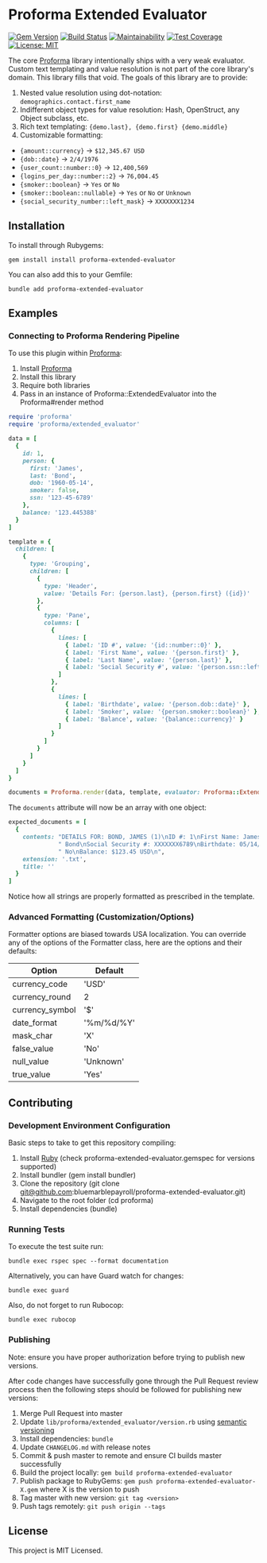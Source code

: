 # Proforma Extended Evaluator

[![Gem Version](https://badge.fury.io/rb/proforma-extended-evaluator.svg)](https://badge.fury.io/rb/proforma-extended-evaluator) [![Build Status](https://travis-ci.org/bluemarblepayroll/proforma-extended-evaluator.svg?branch=master)](https://travis-ci.org/bluemarblepayroll/proforma-extended-evaluator) [![Maintainability](https://api.codeclimate.com/v1/badges/79e66b596906f633bc95/maintainability)](https://codeclimate.com/github/bluemarblepayroll/proforma-extended-evaluator/maintainability) [![Test Coverage](https://api.codeclimate.com/v1/badges/79e66b596906f633bc95/test_coverage)](https://codeclimate.com/github/bluemarblepayroll/proforma-extended-evaluator/test_coverage) [![License: MIT](https://img.shields.io/badge/License-MIT-yellow.svg)](https://opensource.org/licenses/MIT)

The core [Proforma](https://github.com/bluemarblepayroll/proforma) library intentionally ships with a very weak evaluator.  Custom text templating and value resolution is not part of the core library's domain.  This library fills that void.  The goals of this library are to provide:

1. Nested value resolution using dot-notation: `demographics.contact.first_name`
2. Indifferent object types for value resolution: Hash, OpenStruct, any Object subclass, etc.
3. Rich text templating: `{demo.last}, {demo.first} {demo.middle}`
4. Customizable formatting:
  * `{amount::currency}` -> `$12,345.67 USD`
  * `{dob::date}` -> `2/4/1976`
  * `{user_count::number::0}` -> `12,400,569`
  * `{logins_per_day::number::2}` -> `76,004.45`
  * `{smoker::boolean}` -> `Yes` or `No`
  * `{smoker::boolean::nullable}` -> `Yes` or `No` or `Unknown`
  * `{social_security_number::left_mask}` -> `XXXXXXX1234`

## Installation

To install through Rubygems:

````
gem install install proforma-extended-evaluator
````

You can also add this to your Gemfile:

````
bundle add proforma-extended-evaluator
````

## Examples

### Connecting to Proforma Rendering Pipeline

To use this plugin within [Proforma](https://github.com/bluemarblepayroll/proforma):

1. Install [Proforma](https://github.com/bluemarblepayroll/proforma)
2. Install this library
3. Require both libraries
4. Pass in an instance of Proforma::ExtendedEvaluator into the Proforma#render method

````ruby
require 'proforma'
require 'proforma/extended_evaluator'

data = [
  {
    id: 1,
    person: {
      first: 'James',
      last: 'Bond',
      dob: '1960-05-14',
      smoker: false,
      ssn: '123-45-6789'
    },
    balance: '123.445388'
  }
]

template = {
  children: [
    {
      type: 'Grouping',
      children: [
        {
          type: 'Header',
          value: 'Details For: {person.last}, {person.first} ({id})'
        },
        {
          type: 'Pane',
          columns: [
            {
              lines: [
                { label: 'ID #', value: '{id::number::0}' },
                { label: 'First Name', value: '{person.first}' },
                { label: 'Last Name', value: '{person.last}' },
                { label: 'Social Security #', value: '{person.ssn::left_mask}' }
              ]
            },
            {
              lines: [
                { label: 'Birthdate', value: '{person.dob::date}' },
                { label: 'Smoker', value: '{person.smoker::boolean}' },
                { label: 'Balance', value: '{balance::currency}' }
              ]
            }
          ]
        }
      ]
    }
  ]
}

documents = Proforma.render(data, template, evaluator: Proforma::ExtendedEvaluator.new)
````

The `documents` attribute will now be an array with one object:

```ruby
expected_documents = [
  {
    contents: "DETAILS FOR: BOND, JAMES (1)\nID #: 1\nFirst Name: James\nLast Name:"\
              " Bond\nSocial Security #: XXXXXXX6789\nBirthdate: 05/14/1960\nSmoker:"\
              " No\nBalance: $123.45 USD\n",
    extension: '.txt',
    title: ''
  }
]
```

Notice how all strings are properly formatted as prescribed in the template.

### Advanced Formatting (Customization/Options)

Formatter options are biased towards USA localization.  You can override any of the options of the Formatter class, here are the options and their defaults:

Option           | Default
---------------- | -------
currency_code    | 'USD'
currency_round   | 2
currency_symbol  | '$'
date_format      | '%m/%d/%Y'
mask_char        | 'X'
false_value      | 'No'
null_value       | 'Unknown'
true_value       | 'Yes'

## Contributing

### Development Environment Configuration

Basic steps to take to get this repository compiling:

1. Install [Ruby](https://www.ruby-lang.org/en/documentation/installation/) (check proforma-extended-evaluator.gemspec for versions supported)
2. Install bundler (gem install bundler)
3. Clone the repository (git clone git@github.com:bluemarblepayroll/proforma-extended-evaluator.git)
4. Navigate to the root folder (cd proforma)
5. Install dependencies (bundle)

### Running Tests

To execute the test suite run:

````
bundle exec rspec spec --format documentation
````

Alternatively, you can have Guard watch for changes:

````
bundle exec guard
````

Also, do not forget to run Rubocop:

````
bundle exec rubocop
````

### Publishing

Note: ensure you have proper authorization before trying to publish new versions.

After code changes have successfully gone through the Pull Request review process then the following steps should be followed for publishing new versions:

1. Merge Pull Request into master
2. Update `lib/proforma/extended_evaluator/version.rb` using [semantic versioning](https://semver.org/)
3. Install dependencies: `bundle`
4. Update `CHANGELOG.md` with release notes
5. Commit & push master to remote and ensure CI builds master successfully
6. Build the project locally: `gem build proforma-extended-evaluator`
7. Publish package to RubyGems: `gem push proforma-extended-evaluator-X.gem` where X is the version to push
8. Tag master with new version: `git tag <version>`
9. Push tags remotely: `git push origin --tags`

## License

This project is MIT Licensed.
